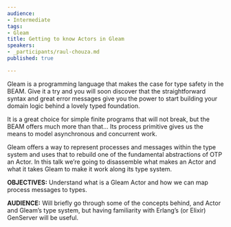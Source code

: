 ```yaml
---
audience:
- Intermediate
tags:
- Gleam
title: Getting to know Actors in Gleam
speakers:
- _participants/raul-chouza.md
published: true

---
```

Gleam is a programming language that makes the case for type safety in the BEAM. Give it a try and you will soon discover that the straightforward syntax and great error messages give you the power to start building your domain logic behind a lovely typed foundation.

It is a great choice for simple finite programs that will not break, but the BEAM offers much more than that... Its process primitive gives us the means to model asynchronous and concurrent work.

Gleam offers a way to represent processes and messages within the type system and uses that to rebuild one of the fundamental abstractions of OTP an Actor. In this talk we’re going to disassemble what makes an Actor and what it takes Gleam to make it work along its type system.

**OBJECTIVES:**
Understand what is a Gleam Actor and how we can map process messages to types.

**AUDIENCE:**
Will briefly go through some of the concepts behind, and Actor and Gleam’s type system, but having familiarity with Erlang’s (or Elixir) GenServer will be useful.
